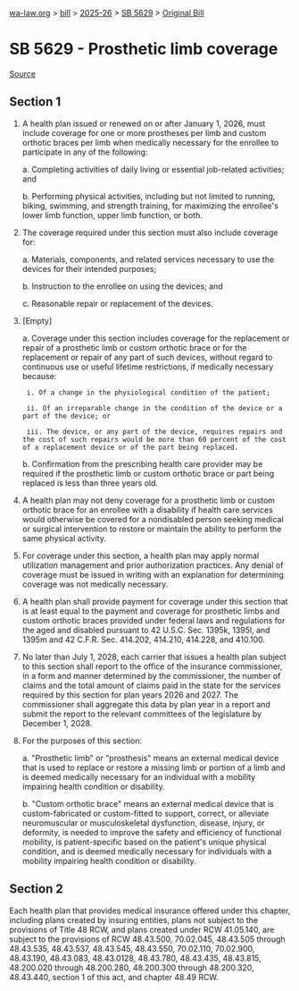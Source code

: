 [wa-law.org](/) > [bill](/bill/) > [2025-26](/bill/2025-26/) > [SB 5629](/bill/2025-26/sb/5629/) > [Original Bill](/bill/2025-26/sb/5629/1/)

# SB 5629 - Prosthetic limb coverage

[Source](http://lawfilesext.leg.wa.gov/biennium/2025-26/Pdf/Bills/Senate%20Bills/5629.pdf)

## Section 1
1. A health plan issued or renewed on or after January 1, 2026, must include coverage for one or more prostheses per limb and custom orthotic braces per limb when medically necessary for the enrollee to participate in any of the following:

    a. Completing activities of daily living or essential job-related activities; and

    b. Performing physical activities, including but not limited to running, biking, swimming, and strength training, for maximizing the enrollee's lower limb function, upper limb function, or both.

2. The coverage required under this section must also include coverage for:

    a. Materials, components, and related services necessary to use the devices for their intended purposes;

    b. Instruction to the enrollee on using the devices; and

    c. Reasonable repair or replacement of the devices.

3. [Empty]

    a. Coverage under this section includes coverage for the replacement or repair of a prosthetic limb or custom orthotic brace or for the replacement or repair of any part of such devices, without regard to continuous use or useful lifetime restrictions, if medically necessary because:

        i. Of a change in the physiological condition of the patient;

        ii. Of an irreparable change in the condition of the device or a part of the device; or

        iii. The device, or any part of the device, requires repairs and the cost of such repairs would be more than 60 percent of the cost of a replacement device or of the part being replaced.

    b. Confirmation from the prescribing health care provider may be required if the prosthetic limb or custom orthotic brace or part being replaced is less than three years old.

4. A health plan may not deny coverage for a prosthetic limb or custom orthotic brace for an enrollee with a disability if health care services would otherwise be covered for a nondisabled person seeking medical or surgical intervention to restore or maintain the ability to perform the same physical activity.

5. For coverage under this section, a health plan may apply normal utilization management and prior authorization practices. Any denial of coverage must be issued in writing with an explanation for determining coverage was not medically necessary.

6. A health plan shall provide payment for coverage under this section that is at least equal to the payment and coverage for prosthetic limbs and custom orthotic braces provided under federal laws and regulations for the aged and disabled pursuant to 42 U.S.C. Sec. 1395k, 1395l, and 1395m and 42 C.F.R. Sec. 414.202, 414.210, 414.228, and 410.100.

7. No later than July 1, 2028, each carrier that issues a health plan subject to this section shall report to the office of the insurance commissioner, in a form and manner determined by the commissioner, the number of claims and the total amount of claims paid in the state for the services required by this section for plan years 2026 and 2027. The commissioner shall aggregate this data by plan year in a report and submit the report to the relevant committees of the legislature by December 1, 2028.

8. For the purposes of this section:

    a. "Prosthetic limb" or "prosthesis" means an external medical device that is used to replace or restore a missing limb or portion of a limb and is deemed medically necessary for an individual with a mobility impairing health condition or disability.

    b. "Custom orthotic brace" means an external medical device that is custom-fabricated or custom-fitted to support, correct, or alleviate neuromuscular or musculoskeletal dysfunction, disease, injury, or deformity, is needed to improve the safety and efficiency of functional mobility, is patient-specific based on the patient's unique physical condition, and is deemed medically necessary for individuals with a mobility impairing health condition or disability.

## Section 2
Each health plan that provides medical insurance offered under this chapter, including plans created by insuring entities, plans not subject to the provisions of Title 48 RCW, and plans created under RCW 41.05.140, are subject to the provisions of RCW 48.43.500, 70.02.045, 48.43.505 through 48.43.535, 48.43.537, 48.43.545, 48.43.550, 70.02.110, 70.02.900, 48.43.190, 48.43.083, 48.43.0128, 48.43.780, 48.43.435, 48.43.815, 48.200.020 through 48.200.280, 48.200.300 through 48.200.320, 48.43.440, section 1 of this act, and chapter 48.49 RCW.
